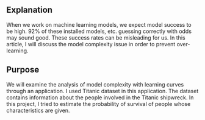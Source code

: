## Explanation ##

When we work on machine learning models, we expect model success to be high.
92% of these installed models, etc. guessing correctly with odds may sound good.
These success rates can be misleading for us. In this article, I will discuss the model complexity issue in order to prevent over-learning.

## Purpose ## 

We will examine the analysis of model complexity with learning curves through an application.
I used Titanic dataset in this application. The dataset contains information about the people involved in the Titanic shipwreck.
In this project, I tried to estimate the probability of survival of people whose characteristics are given.
